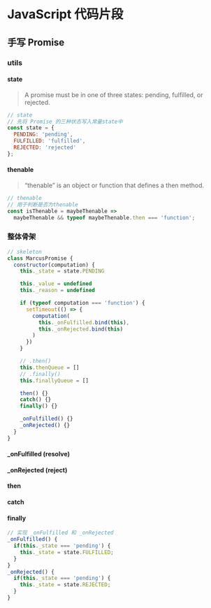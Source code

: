 # JavaScript 代码片段

## 手写 Promise

### utils

#### state

> A promise must be in one of three states: pending, fulfilled, or rejected.

```js
// state
// 先将 Promise 的三种状态写入常量state中
const state = {
  PENDING: 'pending',
  FULFILLED: 'fulfilled',
  REJECTED: 'rejected'
};
```

#### thenable

> “thenable” is an object or function that defines a then method.

```js
// thenable
// 用于判断是否为thenable
const isThenable = maybeThenable =>
  maybeThenable && typeof maybeThenable.then === 'function';
```

### 整体骨架

```js
// skeleton
class MarcusPromise {
  constructor(computation) {
    this._state = state.PENDING

    this._value = undefined
    this._reason = undefined

    if (typeof computation === 'function') {
      setTimeout(() => {
        computation(
          this._onFulfilled.bind(this),
          this._onRejected.bind(this)
        )
      })
    }

    // .then()
    this.thenQueue = []
    // .finally()
    this.finallyQueue = []

    then() {}
    catch() {}
    finally() {}

    _onFulfilled() {}
    _onRejected() {}
  }
}
```

#### \_onFulfilled (resolve)

#### \_onRejected (reject)

#### then

#### catch

#### finally

```js
// 实现 _onFulfilled 和 _onRejected
_onFulfilled() {
  if(this._state === 'pending') {
    this._state = state.FULFILLED;
  }
}
_onRejected() {
  if(this._state === 'pending') {
    this._state = state.REJECTED;
  }
}
```
